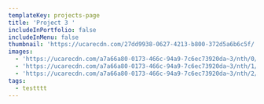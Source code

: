 ```yaml
---
templateKey: projects-page
title: 'Project 3 '
includeInPortfolio: false
includeInMenu: false
thumbnail: 'https://ucarecdn.com/27dd9938-0627-4213-b800-372d5a6b6c5f/'
images:
  - 'https://ucarecdn.com/a7a66a80-0173-466c-94a9-7c6ec73920da~3/nth/0/'
  - 'https://ucarecdn.com/a7a66a80-0173-466c-94a9-7c6ec73920da~3/nth/1/'
  - 'https://ucarecdn.com/a7a66a80-0173-466c-94a9-7c6ec73920da~3/nth/2/'
tags:
  - testttt
---
```


